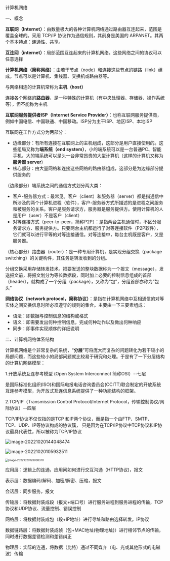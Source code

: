计算机网络

一、概念

**互联网（Internet）**：由数量极大的各种计算机网络通过路由器互连起来，范围是覆盖全球的。采用 TCP/IP 协议作为通信规则，其前身是美国的 ARPANET。其两个基本特点：连通性、共享。

**互连网（internet）**：局部范围互连起来的计算机网络。这些网络之间的协议可以任意选择

**计算机网络（简称网络）**：由若干节点（node）和连接这些节点的链路（link）组成。节点可以是计算机、集线器、交换机或路由器等。

与网络相连的计算机常称为**主机（host）**

连接各个网络的**路由器**，是一种特殊的计算机（有中央处理器、存储器、操作系统等），但不能称为主机

**互联网服务提供者ISP（Internet Service Provider）**：也称互联网服务提供商，例如中国电信、中国联通、中国移动。ISP分为主干ISP、地区ISP、本地ISP



互联网在工作方式分为两部分：

- 边缘部分：有所有连接在互联网上的主机组成，这部分是用户直接使用的。这些组局又称为**端系统（end system）**，小的端系统可以是一台普通PC、智能手机，大的端系统可以是头一台非常昂贵的大型计算机（这样的计算机又称为**服务器 server**）
- 核心部分：由大量网络和连接这些网络的路由器组成，这部分是为边缘部分提供服务的

（边缘部分）端系统之间的通信方式划分两大类：

- 客户-服务器方式：最常见。客户（client）和服务器（server）都是指通信中所涉及的两个计算机进程（软件），客户-服务器方式所描述的是进程之间服务和被服务的关系。客户是服务请求方，服务器是服务提供方。使用计算机的人是用户（user）不是客户（client）
- 对等连接方式（peer-to-peer，简称P2P）：是指两台主机通信时，不区分服务请求方、服务提供方。只要两台主机都运行了对等连接软件（P2P软件），它们就可以进行平等的对等连接通信。对等连接中，每台主机既是客户，又是服务器。

（核心部分）路由器（router）：是一种专用计算机，是实现分组交换（package switching）的关键构件，其任务是转发收到的分组。



分组交换采用存储转发技术。把要发送的整块数据称为一个报文（message），发送报文前，将报文划分为等长数据段，同时加上必要的控制信息组成的首部（header），就构成了一个分组（package），又称为“包”，分组首部亦称为“包头”



**网络协议（network protocol，简称协议）**：是指在计算机网络中互相通信的对等实体之间交换信息时所必须遵守的规则的集合。主要由一下三要素组成：

- 语法：即数据与控制信息的结构或格式
- 语义：即需要发出何种控制信息，完成何种动作以及做出何种响应
- 同步：即事件实现顺序的详细说明



二、计算机网络体系结构

计算机网络是个非常复杂的系统，“**分层**”可将庞大而复杂的问题转化为若干较小的局部问题，而这些较小的局部问题就比较易于研究和处理。于是有了一下分层结构的计算机网络模型：

1.开放系统互连参考模型 (Open System Interconnect 简称OSI）--七层

是国际标准化组织(ISO)和国际电报电话咨询委员会(CCITT)联合制定的开放系统互连参考模型，为开放式互连信息系统提供了一种功能结构的框架。

2.TCP/IP（Transmission Control Protocol/Internet Protocol，传输控制协议/网际协议）--四层

TCP/IP协议不仅仅指的是TCP 和IP两个协议，而是指一个由FTP、SMTP、TCP、UDP、IP等协议构成的协议簇， 只是因为在TCP/IP协议中TCP协议和IP协议最具代表性，所以被称为TCP/IP协议

![image-20221020144048474](https://alicloud-imgs.oss-cn-guangzhou.aliyuncs.com/img/image-20221020144048474.png)

![image-20221020105932511](https://alicloud-imgs.oss-cn-guangzhou.aliyuncs.com/img/image-20221020105932511.png)

<img src="https://alicloud-imgs.oss-cn-guangzhou.aliyuncs.com/img/image-20221020123938370.png" alt="image-20221020123938370" style="zoom: 60%;" />

应用层：逻辑上的连通，应用间如何进行交互沟通（HTTP协议)，报文

表示层：数据编码/解码、加密/解密、压缩，报文

会话层：同步服务，报文

传输层：将数据封装成段（报文+端口号）进行服务进程到服务进程的传输，TCP协议和UDP协议、流量控制、错误控制

网络层：将数据封装成包（段+IP地址）进行寻址和路由选择转发。IP协议

数据链路层：将数据封装成帧（包+MAC地址(物理地址)）进行相邻节点的传输，同时进行数据差错检测和差错纠正

物理层：实际的连通，将数据（比特）通过不同媒介（电、光或其他形式的电磁波）传输

